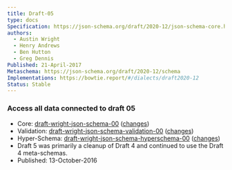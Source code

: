 ```yaml
---
title: Draft-05
type: docs
Specification: https://json-schema.org/draft/2020-12/json-schema-core.html
authors:
  - Austin Wright
  - Henry Andrews
  - Ben Hutton
  - Greg Dennis
Published: 21-April-2017
Metaschema: https://json-schema.org/draft/2020-12/schema
Implementations: https://bowtie.report/#/dialects/draft2020-12
Status: Stable
---
```


### Access all data connected to draft 05

- Core: [draft-wright-json-schema-00](https://json-schema.org/draft-05/draft-wright-json-schema-00.pdf) ([changes](https://json-schema.org/draft-05/draft-wright-json-schema-00.pdf#appendix-B))
- Validation: [draft-wright-json-schema-validation-00](https://json-schema.org/draft-05/draft-wright-json-schema-validation-00.pdf) ([changes](https://json-schema.org/draft-05/draft-wright-json-schema-validation-00.pdf#appendix-B))
- Hyper-Schema: [draft-wright-json-schema-hyperschema-00](https://json-schema.org/draft-05/draft-wright-json-schema-hyperschema-00.pdf) ([changes](https://json-schema.org/draft-05/draft-wright-json-schema-hyperschema-00.pdf#appendix-B))
- Draft 5 was primarily a cleanup of Draft 4 and continued to use the Draft 4 meta-schemas.
- Published: 13-October-2016
